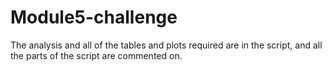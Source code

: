 # Module5-challenge

The analysis and all of the tables and plots required are in the script, and all the parts of the script are commented on. 
